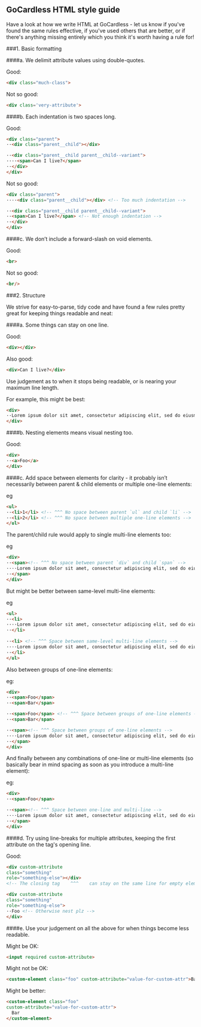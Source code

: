 ## GoCardless HTML style guide

Have a look at how we write HTML at GoCardless - let us know if you've found the same rules effective, if you've used others that are better, or if there's anything missing entirely which you think it's worth having a rule for!

###1. Basic formatting

####a. We delimit attribute values using double-quotes.

Good:
```html
<div class="much-class">
```

Not so good:
```html
<div class='very-attribute'>
```

####b. Each indentation is two spaces long.

Good: 
```html
<div class="parent">
··<div class="parent__child"></div>

··<div class="parent__child parent__child--variant">
····<span>Can I live?</span>
··</div>
</div>
```

Not so good:
```html
<div class="parent">
····<div class="parent__child"></div> <!-- Too much indentation -->

··<div class="parent__child parent__child--variant">
··<span>Can I live?</span> <!-- Not enough indentation -->
··</div>
</div>
```

####c. We don’t include a forward-slash on void elements.

Good:         
```html
<br>
```

Not so good:
```html
<br/>
```

###2. Structure

We strive for easy-to-parse, tidy code and have found a few rules pretty great for keeping things readable and neat:

####a. Some things can stay on one line.

Good: 
```html
<div></div>
```

Also good:
```html
<div>Can I live?</div>
```

Use judgement as to when it stops being readable, or is nearing your maximum line length.

For example, this might be best:
```html
<div>
··Lorem ipsum dolor sit amet, consectetur adipiscing elit, sed do eiusmod tempor
</div>
```

####b. Nesting elements means visual nesting too. 

Good:
```html
<div>
··<a>Foo</a>
</div>
```

####c. Add space between elements for clarity - it probably isn’t necessarily between parent & child elements or multiple one-line elements:

eg
```html
<ul>
··<li>1</li> <!-- ^^^ No space between parent `ul` and child `li` -->
··<li>2</li> <!-- ^^^ No space between multiple one-line elements -->
</ul>
```

The parent/child rule would apply to single multi-line elements too:

eg
```html
<div>
··<span><!-- ^^^ No space between parent `div` and child `span` -->
····Lorem ipsum dolor sit amet, consectetur adipiscing elit, sed do eiusmod
··</span>
</div>
```

But might be better between same-level multi-line elements:

eg
```html
<ul>
··<li>
····Lorem ipsum dolor sit amet, consectetur adipiscing elit, sed do eiusmod
··</li>
  
··<li> <!-- ^^^ Space between same-level multi-line elements -->
····Lorem ipsum dolor sit amet, consectetur adipiscing elit, sed do eiusmod
··</li>
</ul>
```

Also between groups of one-line elements: 

eg:
```html
<div>
··<span>Foo</span>
··<span>Bar</span>

··<span>Foo</span> <!-- ^^^ Space between groups of one-line elements -->
··<span>Bar</span>

··<span><!-- ^^^ Space between groups of one-line elements -->
····Lorem ipsum dolor sit amet, consectetur adipiscing elit, sed do eiusmod
··</span>
</div>
```

And finally between any combinations of one-line or multi-line elements (so basically bear in mind spacing as soon as you introduce a multi-line element):

eg:
```html
<div>
··<span>Foo</span>

··<span><!-- ^^^ Space between one-line and multi-line -->
····Lorem ipsum dolor sit amet, consectetur adipiscing elit, sed do eiusmod
··</span>
</div>
```

####d. Try using line-breaks for multiple attributes, keeping the first attribute on the tag's opening line.

Good:
```html
<div custom-attribute 
class="something" 
role="something-else"></div> 
<!-- The closing tag    ^^^    can stay on the same line for empty elements-->

<div custom-attribute 
class="something" 
role="something-else">
··Foo <!-- Otherwise nest plz -->
</div> 
```

####e. Use your judgement on all the above for when things become less readable.

Might be OK:
```html
<input required custom-attribute>
```

Might not be OK:
```html
<custom-element class="foo" custom-attribute="value-for-custom-attr">Bar</custom-element>
```

Might be better:
```html
<custom-element class="foo"
custom-attribute="value-for-custom-attr">
  Bar
</custom-element>
```

